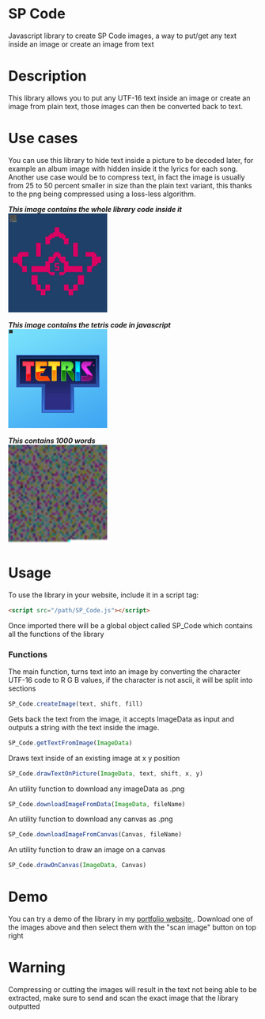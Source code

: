 # SP Code
Javascript library to create SP Code images, a way to put/get any text inside an image or create an image from text

# Description

This library allows you to put any UTF-16 text inside an image or create an image from plain text, those images can then be converted back to text.
# Use cases

You can use this library to hide text inside a picture to be decoded later, for example an album image with hidden inside it the lyrics for each song.
Another use case would be to compress text, in fact the image is usually from 25 to 50 percent smaller in size than the plain text variant, this thanks to the png being compressed using a loss-less algorithm.

***This image contains the whole library code inside it***<br>
<img src="examples/SP_Code.png" width=200 height=200>

***This image contains the tetris code in javascript***<br>
<img src="examples/Tetris.png" width=200 height=200>

***This contains 1000 words***<br>
<img src="examples/1000Words.png" width=200 height=200>

# Usage

To use the library in your website, include it in a script tag:
```html
<script src="/path/SP_Code.js"></script>
```
Once imported there will be a global object called SP_Code which contains all the functions of the library
### Functions
The main function, turns text into an image by converting the character UTF-16 code to R G B values, if the character is not ascii, it will be split into sections 
```js
SP_Code.createImage(text, shift, fill)
```

Gets back the text from the image, it accepts ImageData as input and outputs a string with the text inside the image.
```js
SP_Code.getTextFromImage(ImageData)
```
Draws text inside of an existing image at x y position
```js
SP_Code.drawTextOnPicture(ImageData, text, shift, x, y)
```
An utility function to download any imageData as .png 
```js
SP_Code.downloadImageFromData(ImageData, fileName)
```
An utility function to download any canvas as .png
```js
SP_Code.downloadImageFromCanvas(Canvas, fileName)
```
An utility function to draw an image on a canvas
```js
SP_Code.drawOnCanvas(ImageData, Canvas)
```
# Demo

You can try a demo of the library in my <a href="https://specy-wot.github.io/apps/SP_Code/index.html"> portfolio website </a>.
Download one of the images above and then select them with the "scan image" button on top right

# Warning

Compressing or cutting the images will result in the text not being able to be extracted, make sure to send and scan the exact image that the library outputted 
